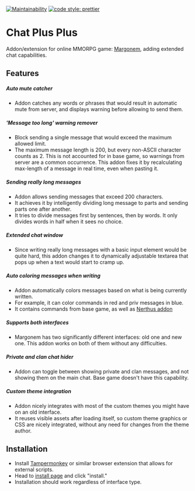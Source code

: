 [![Maintainability](https://api.codeclimate.com/v1/badges/0045b2e38640fbd10184/maintainability)](https://codeclimate.com/github/KrisAphalon/margonem-chat-plus-plus/maintainability)
[![code style: prettier](https://img.shields.io/badge/code_style-prettier-ff69b4.svg)](https://github.com/prettier/prettier)

# Chat Plus Plus

Addon/extension for online MMORPG game: [Margonem](https://www.margonem.pl/), adding extended chat capabilities.

## Features

##### Auto mute catcher

- Addon catches any words or phrases that would result in automatic mute from server,
  and displays warning before allowing to send them.

##### 'Message too long' warning remover

- Block sending a single message that would exceed the maximum allowed limit.
- The maximum message length is 200, but every non-ASCII character counts as 2.
  This is not accounted for in base game, so warnings from server are a common occurrence.
  This addon fixes it by recalculating max-length of a message in real time, even when pasting it.

##### Sending really long messages

- Addon allows sending messages that exceed 200 characters.
- It achieves it by intelligently dividing long message to parts and sending parts one after another.
- It tries to divide messages first by sentences, then by words. It only divides words in half when it sees no choice.

##### Extended chat window

- Since writing really long messages with a basic input element would be quite hard,
  this addon changes it to dynamically adjustable textarea that pops up when a text would start to cramp up.

##### Auto coloring messages when writing

- Addon automatically colors messages based on what is being currently written.
- For example, it can color commands in red and priv messages in blue.
- It contains commands from base game, as well as [Nerthus addon](https://github.com/nerthus-margonem/nerthusaddon)

##### Supports both interfaces

- Margonem has two significantly different interfaces: old one and new one.
  This addon works on both of them without any difficulties.

##### Private and clan chat hider

- Addon can toggle between showing private and clan messages, and not showing them on the main chat. Base game doesn't
  have this capability.

##### Custom theme integration

- Addon nicely integrates with most of the custom themes you might have on an old interface.
- It reuses visible assets after loading itself, so custom theme graphics or CSS are nicely integrated, without any need
  for changes from the theme author.

## Installation

- Install [Tampermonkey](https://www.tampermonkey.net/) or similar browser extension that allows for external scripts.
- Head to [install page](https://krisaphalon.github.io/margonem-chat-plus-plus/chat-plus-plus.user.js)
  and click "install."
- Installation should work regardless of interface type.
